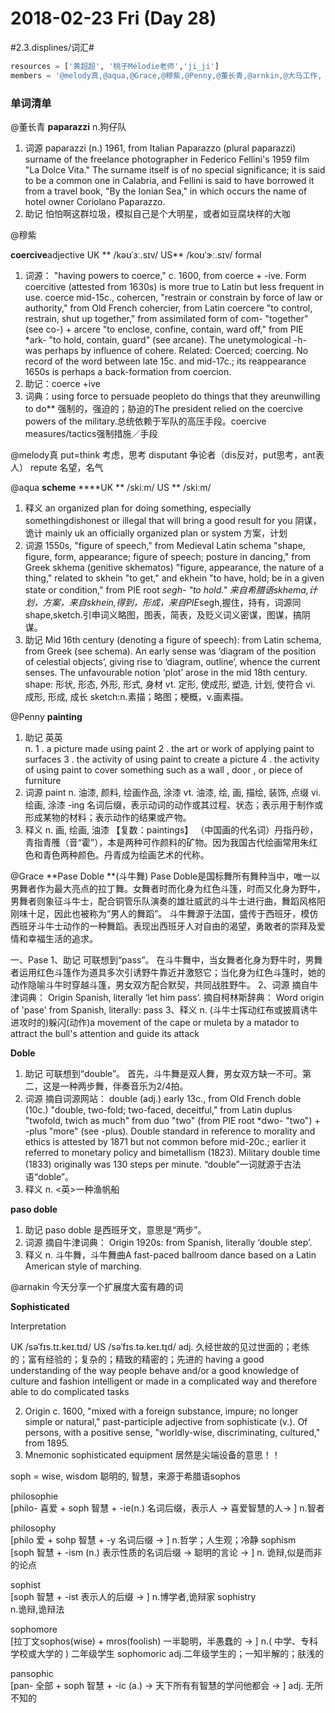 # 2018-02-23 Fri (Day 28)
#2.3.displines/词汇#

```python
resources = ['黄超超', '桃子Mélodie老师','ji_ji']
members = '@melody真,@aqua,@Grace,@穆紫,@Penny,@董长青,@arnkin,@大马工作, @豆腐块'
```


### 单词清单

@董长青
**paparazzi**
n.狗仔队
1. 词源
paparazzi (n.)
1961, from Italian Paparazzo (plural paparazzi) surname of the freelance photographer in Federico Fellini's 1959 film "La Dolce Vita." The surname itself is of no special significance; it is said to be a common one in Calabria, and Fellini is said to have borrowed it from a travel book, "By the Ionian Sea," in which occurs the name of hotel owner Coriolano Paparazzo.
2. 助记
怕怕啊这群垃圾，模拟自己是个大明星，或者如豆腐块样的大咖

@穆紫

**coercive**adjective 
UK ** /kəʊˈɜː.sɪv/ 
US** /koʊˈɝː.sɪv/ 
formal

1. 词源：
"having powers to coerce," c. 1600, from coerce + -ive. Form coercitive (attested from 1630s) is more true to Latin but less frequent in use.
coerce
mid-15c., cohercen, "restrain or constrain by force of law or authority," from Old French cohercier, from Latin coercere "to control, restrain, shut up together," from assimilated form of com- "together" (see co-) + arcere "to enclose, confine, contain, ward off," from PIE *ark- "to hold, contain, guard" (see arcane). The unetymological -h- was perhaps by influence of cohere. Related: Coerced; coercing. No record of the word between late 15c. and mid-17c.; its reappearance 1650s is perhaps a back-formation from coercion.
2. 助记：coerce +ive
3. 词典：using force to persuade peopleto do things that they areunwilling to do**
强制的，强迫的；胁迫的The president relied on the coercive powers of the military.总统依赖于军队的高压手段。coercive measures/tactics强制措施／手段


@melody真
put=think 考虑，思考
disputant 争论者（dis反对，put思考，ant表人）
repute 名望，名气

@aqua
**scheme**
****UK ** /skiːm/ 
US ** /skiːm/
1. 释义
an organized plan for doing something, especially somethingdishonest or illegal that will bring a good result for you
阴谋，诡计
mainly uk an officially organized plan or system
方案，计划
2. 词源
1550s, "figure of speech," from Medieval Latin schema "shape, figure, form, appearance; figure of speech; posture in dancing," from Greek skhema (genitive skhematos) "figure, appearance, the nature of a thing," related to skhein "to get," and ekhein "to have, hold; be in a given state or condition," from PIE root *segh- "to hold."
来自希腊语skhema,计划，方案，来自skhein,得到，形成，来自PIE*segh,握住，持有，词源同shape,sketch.引申词义略图，图表，简表，及贬义词义密谋，图谋，搞阴谋。
3. 助记
Mid 16th century (denoting a figure of speech): from Latin schema, from Greek (see schema). An early sense was ‘diagram of the position of celestial objects’, giving rise to ‘diagram, outline’, whence the current senses. The unfavourable notion ‘plot’ arose in the mid 18th century.
shape: 形状, 形态, 外形, 形式, 身材 vt. 定形, 使成形, 塑造, 计划, 使符合 vi. 成形, 形成, 成长
sketch:n.素描；略图；梗概，v.画素描。

@Penny
**painting**
1. 助记
英英  
n.
1 . a picture made using paint 
2 . the art or work of applying paint to surfaces 
3 . the activity of using paint to create a picture 
4 . the activity of using paint to cover something such as a wall , door , or piece of furniture 
2. 词源
paint 
n. 油漆, 颜料, 绘画作品, 涂漆 vt. 油漆, 绘, 画, 描绘, 装饰, 点缀 vi. 绘画, 涂漆
-ing 
名词后缀，表示动词的动作或其过程、状态；表示用于制作或形成某物的材料；表示动作的结果或产物。
3. 释义
n. 画, 绘画, 油漆
【复数：paintings】
（中国画的代名词）丹指丹砂，青指青雘（音“霍”），本是两种可作颜料的矿物。因为我国古代绘画常用朱红色和青色两种颜色。丹青成为绘画艺术的代称。

@Grace
**Pase Doble **(斗牛舞)
Pase Doble是国标舞所有舞种当中，唯一以男舞者作为最大亮点的拉丁舞。女舞者时而化身为红色斗篷，时而又化身为野牛，男舞者则象征斗牛士，配合铜管乐队演奏的雄壮威武的斗牛士进行曲，舞蹈风格阳刚味十足，因此也被称为“男人的舞蹈”。
斗牛舞源于法国，盛传于西班牙，模仿西班牙斗牛士动作的一种舞蹈。表现出西班牙人对自由的渴望，勇敢者的崇拜及爱情和幸福生活的追求。

一、Pase
1、助记
可联想到“pass”。
在斗牛舞中，当女舞者化身为野牛时，男舞者运用红色斗篷作为道具多次引诱野牛靠近并激怒它；当化身为红色斗篷时，她的动作隐喻斗牛时穿越斗篷，男女双方配合默契，共同战胜野牛。
2、词源
摘自牛津词典：
Origin
Spanish, literally ‘let him pass’.
摘自柯林斯辞典：
Word origin of 'pase'
from Spanish, literally: pass
3、释义
n.
(斗牛士挥动红布或披肩诱牛进攻时的)躲闪(动作)a movement of the cape or muleta by a matador to attract the bull's attention and guide its attack


**Doble**
1. 助记
可联想到“double”。
首先，斗牛舞是双人舞，男女双方缺一不可。第二，这是一种两步舞，伴奏音乐为2/4拍。
2. 词源
摘自词源网站：
double (adj.)
early 13c., from Old French doble (10c.) "double, two-fold; two-faced, deceitful," from Latin duplus "twofold, twich as much" from duo "two" (from PIE root *dwo- "two") + -plus "more" (see -plus). Double standard in reference to morality and ethics is attested by 1871 but not common before mid-20c.; earlier it referred to monetary policy and bimetallism (1823). Military double time (1833) originally was 130 steps per minute.
“double”一词就源于古法语“doble”。
3. 释义
n. <英>一种渔帆船

**paso doble**
1. 助记
paso doble 是西班牙文，意思是“两步”。
2. 词源
摘自牛津词典：
Origin
1920s: from Spanish, literally ‘double step’.
3. 释义
n. 斗牛舞，斗牛舞曲A fast-paced ballroom dance based on a Latin American style of marching.

@arnakin 
今天分享一个扩展度大蛮有趣的词

**Sophisticated**

Interpretation

UK ​/səˈfɪs.tɪ.keɪ.tɪd/    US /səˈfɪs.tə.keɪ.t̬ɪd/
adj. 久经世故的见过世面的；老练的；富有经验的；复杂的；精致的精密的；先进的
having a good understanding of the way people behave and/or a good knowledge of culture and fashion
intelligent or made in a complicated way and therefore able to do complicated tasks

2. Origin
c. 1600, "mixed with a foreign substance, impure; no longer simple or natural," past-participle adjective from sophisticate (v.). Of persons, with a positive sense, "worldly-wise, discriminating, cultured," from 1895.
3. Mnemonic
sophisticated equipment 居然是尖端设备的意思！！

soph = wise, wisdom 聪明的, 智慧，来源于希腊语sophos

philosophie  
[philo- 喜爱 + soph 智慧 + -ie(n.) 名词后缀，表示人 →  喜爱智慧的人→ ]
n.智者

philosophy  
[philo 爱  + sohp 智慧 + -y 名词后缀 → ] 
n.哲学；人生观；冷静
sophism  
[soph 智慧 + -ism (n.) 表示性质的名词后缀 → 聪明的言论 → ] 
n. 诡辩,似是而非的论点

sophist  
[soph 智慧 + -ist 表示人的后缀 → ] n.博学者,诡辩家 sophistry  
n.诡辩,诡辩法

sophomore  
[拉丁文sophos(wise) + mros(foolish) 一半聪明，半愚蠢的 → ] 
n.( 中学、专科学校或大学的 ) 二年级学生
sophomoric  adj.二年级学生的；一知半解的；肤浅的

pansophic  
[pan- 全部 + soph 智慧 + -ic (a.) → 天下所有有智慧的学问他都会 → ]
adj. 无所不知的